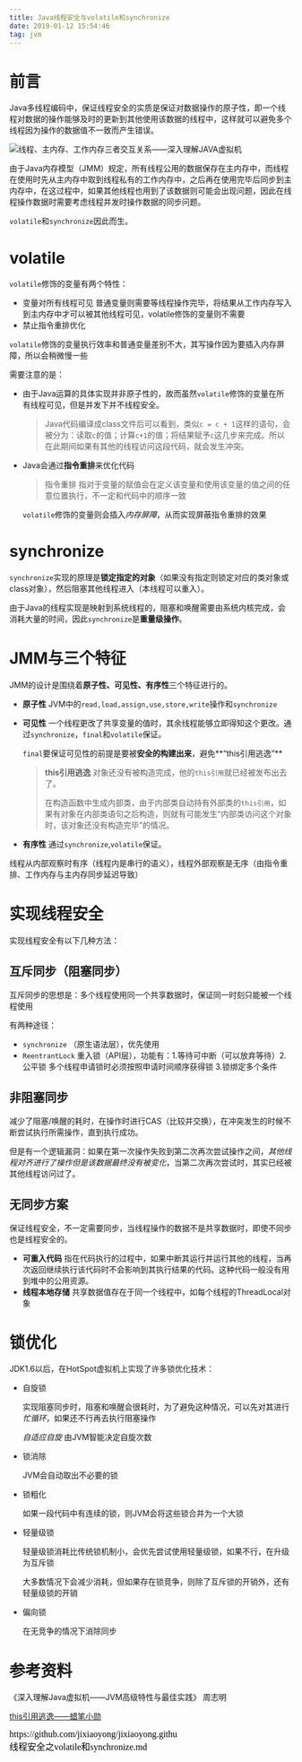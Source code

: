 ```yaml
---
title: Java线程安全与volatile和synchronize
date: 2019-01-12 15:54:46
tag: jvm
---
```


# 前言

Java多线程编码中，保证线程安全的实质是保证对数据操作的原子性，即一个线程对数据的操作能够及时的更新到其他使用该数据的线程中，这样就可以避免多个线程因为操作的数据值不一致而产生错误。

![线程、主内存、工作内存三者交互关系——深入理解JAVA虚拟机](https://jixiaoyong.github.io/images/20190112144856.png)

由于Java内存模型（JMM）规定，所有线程公用的数据保存在主内存中，而线程在使用时先从主内存中取到线程私有的工作内存中，之后再在使用完毕后同步到主内存中，在这过程中，如果其他线程也用到了该数据则可能会出现问题，因此在线程操作数据时需要考虑线程并发时操作数据的同步问题。

`volatile`和`synchronize`因此而生。

# volatile

`volatile`修饰的变量有两个特性：

* 变量对所有线程可见  普通变量则需要等线程操作完毕，将结果从工作内存写入到主内存中才可以被其他线程可见，volatile修饰的变量则不需要
* 禁止指令重排优化

`volatile`修饰的变量执行效率和普通变量差别不大，其写操作因为要插入内存屏障，所以会稍微慢一些

需要注意的是：

* 由于Java运算的具体实现并非原子性的，故而虽然`volatile`修饰的变量在所有线程可见，但是并发下并不线程安全。

  > Java代码编译成class文件后可以看到，类似`c = c + 1`这样的语句，会被分为：读取`c`的值；计算`c+1`的值；将结果赋予`c`这几步来完成。所以在此期间如果有其他的线程访问这段代码，就会发生冲突。

* Java会通过**指令重排**来优化代码

  > 指令重排 指对于变量的赋值会在定义该变量和使用该变量的值之间的任意位置执行，不一定和代码中的顺序一致

  `volatile`修饰的变量则会插入*内存屏障*，从而实现屏蔽指令重排的效果

# synchronize

`synchronize`实现的原理是**锁定指定的对象**（如果没有指定则锁定对应的类对象或class对象），然后阻塞其他线程进入（本线程可以重入）。

由于Java的线程实现是映射到系统线程的，阻塞和唤醒需要由系统内核完成，会消耗大量的时间，因此`synchronize`是**重量级操作**。



# JMM与三个特征

JMM的设计是围绕着**原子性、可见性、有序性**三个特征进行的。

* **原子性** JVM中的`read,load,assign,use,store,write`操作和`synchronize`

* **可见性** 一个线程更改了共享变量的值时，其余线程能够立即得知这个更改。通过`synchronize`，`final`和`volatile`保证。

  `final`要保证可见性的前提是要被**安全的构建出来**，避免**“this引用逃逸”**

  > **this引用逃逸** 对象还没有被构造完成，他的`this引用`就已经被发布出去了。
  >
  > 在构造函数中生成内部类，由于内部类自动持有外部类的`this引用`，如果有对象在内部类语句之后构造，则就有可能发生“内部类访问这个对象时，该对象还没有构造完毕”的情况。

* **有序性** 通过`synchronize`,`volatile`保证。

线程从内部观察时有序（线程内是串行的语义），线程外部观察是无序（由指令重排、工作内存与主内存同步延迟导致）

# 实现线程安全

实现线程安全有以下几种方法：

## 互斥同步（阻塞同步）

互斥同步的思想是：多个线程使用同一个共享数据时，保证同一时刻只能被一个线程使用

有两种途径：

* `synchronize` （原生语法层），优先使用
* `ReentrantLock` 重入锁（API层），功能有：1.等待可中断（可以放弃等待）2.公平锁 多个线程申请锁时必须按照申请时间顺序获得锁 3.锁绑定多个条件

## 非阻塞同步

减少了阻塞/唤醒的耗时，在操作时进行CAS（比较并交换），在冲突发生的时候不断尝试执行所需操作，直到执行成功。

但是有一个逻辑漏洞：如果在第一次操作失败到第二次再次尝试操作之间，*其他线程对齐进行了操作但是该数据最终没有被变化*，当第二次再次尝试时，其实已经被其他线程访问过了。

## 无同步方案

保证线程安全，不一定需要同步，当线程操作的数据不是共享数据时，即使不同步也是线程安全的。

* **可重入代码** 指在代码执行的过程中，如果中断其运行并运行其他的线程，当再次返回继续执行该代码时不会影响到其执行结果的代码。这种代码一般没有用到堆中的公用资源。
* **线程本地存储** 共享数据值存在于同一个线程中，如每个线程的ThreadLocal对象

# 锁优化

JDK1.6以后，在HotSpot虚拟机上实现了许多锁优化技术：

* 自旋锁

  实现阻塞同步时，阻塞和唤醒会很耗时，为了避免这种情况，可以先对其进行*忙循环*，如果还不行再去执行阻塞操作

  *自适应自旋* 由JVM智能决定自旋次数

* 锁消除

  JVM会自动取出不必要的锁

* 锁粗化

  如果一段代码中有连续的锁，则JVM会将这些锁合并为一个大锁

* 轻量级锁

  轻量级锁消耗比传统锁机制小，会优先尝试使用轻量级锁，如果不行，在升级为互斥锁

  大多数情况下会减少消耗，但如果存在锁竞争，则除了互斥锁的开销外，还有轻量级锁的开销

* 偏向锁

  在无竞争的情况下消除同步

# 参考资料

《深入理解Java虚拟机——JVM高级特性与最佳实践》 周志明

[this引用逃逸——蜡笔小勋](https://blog.csdn.net/u010571316/article/details/77993309)



<script src="https://jixiaoyong.github.io/js/edit_on_github.js"></script>
<iframe id="iframeid" scrolling=false height="50" frameborder="no" border="0" marginwidth="0" marginheight="0" onload="Javascript:editOnGithub()" srcdoc="<div id=&quot;url&quot;>https://github.com/jixiaoyong/jixiaoyong.github.io/blob/hexo_blog/blog/source/_posts/Java线程安全之volatile和synchronize.md</div>"></iframe>